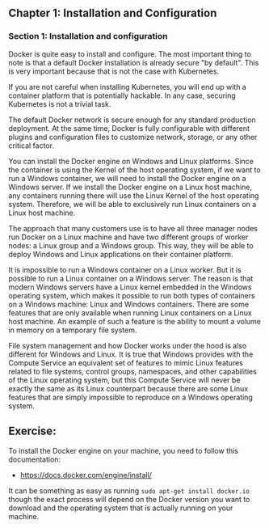 ## Chapter 1: Installation and Configuration

### Section 1: Installation and configuration

Docker is quite easy to install and configure. The most important thing to note is that a default Docker installation is already secure "by default". This is very important because that is not the case with Kubernetes.

If you are not careful when installing Kubernetes, you will end up with a container platform that is potentially hackable. In any case, securing Kubernetes is not a trivial task.

The default Docker network is secure enough for any standard production deployment. At the same time, Docker is fully configurable with different plugins and configuration files to customize network, storage, or any other critical factor.

You can install the Docker engine on Windows and Linux platforms. Since the container is using the Kernel of the host operating system, if we want to run a Windows container, we will need to install the Docker engine on a Windows server. If we install the Docker engine on a Linux host machine, any containers running there will use the Linux Kernel of the host operating system. Therefore, we will be able to exclusively run Linux containers on a Linux host machine.

The approach that many customers use is to have all three manager nodes run Docker on a Linux machine and have two different groups of worker nodes: a Linux group and a Windows group. This way, they will be able to deploy Windows and Linux applications on their container platform.

It is impossible to run a Windows container on a Linux worker. But it is possible to run a Linux container on a Windows server. The reason is that modern Windows servers have a Linux kernel embedded in the Windows operating system, which makes it possible to run both types of containers on a Windows machine: Linux and Windows containers. There are some features that are only available when running Linux containers on a Linux host machine. An example of such a feature is the ability to mount a volume in memory on a temporary file system.

File system management and how Docker works under the hood is also different for Windows and Linux. It is true that Windows provides with the Compute Service an equivalent set of features to mimic Linux features related to file systems, control groups, namespaces, and other capabilities of the Linux operating system, but this Compute Service will never be exactly the same as its Linux counterpart because there are some Linux features that are simply impossible to reproduce on a Windows operating system.

## Exercise:

To install the Docker engine on your machine, you need to follow this documentation:
* https://docs.docker.com/engine/install/

It can be something as easy as running ```sudo apt-get install docker.io``` though the exact process will depend on the Docker version you want to download and the operating system that is actually running on your machine.
